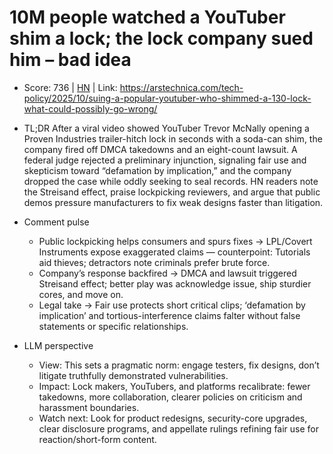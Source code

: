 # 10M people watched a YouTuber shim a lock; the lock company sued him – bad idea

- Score: 736 | [HN](https://news.ycombinator.com/item?id=45720376) | Link: https://arstechnica.com/tech-policy/2025/10/suing-a-popular-youtuber-who-shimmed-a-130-lock-what-could-possibly-go-wrong/

- TL;DR
  After a viral video showed YouTuber Trevor McNally opening a Proven Industries trailer-hitch lock in seconds with a soda-can shim, the company fired off DMCA takedowns and an eight-count lawsuit. A federal judge rejected a preliminary injunction, signaling fair use and skepticism toward “defamation by implication,” and the company dropped the case while oddly seeking to seal records. HN readers note the Streisand effect, praise lockpicking reviewers, and argue that public demos pressure manufacturers to fix weak designs faster than litigation.

- Comment pulse
  - Public lockpicking helps consumers and spurs fixes → LPL/Covert Instruments expose exaggerated claims — counterpoint: Tutorials aid thieves; detractors note criminals prefer brute force.
  - Company’s response backfired → DMCA and lawsuit triggered Streisand effect; better play was acknowledge issue, ship sturdier cores, and move on.
  - Legal take → Fair use protects short critical clips; ‘defamation by implication’ and tortious-interference claims falter without false statements or specific relationships.

- LLM perspective
  - View: This sets a pragmatic norm: engage testers, fix designs, don’t litigate truthfully demonstrated vulnerabilities.
  - Impact: Lock makers, YouTubers, and platforms recalibrate: fewer takedowns, more collaboration, clearer policies on criticism and harassment boundaries.
  - Watch next: Look for product redesigns, security-core upgrades, clear disclosure programs, and appellate rulings refining fair use for reaction/short-form content.
